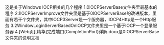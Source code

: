 这是关于Windows IOCP相关的几个程序
1.0IOCPServerBase文件夹里最基本的程序
2.1IOCPServerImprove文件夹里是基于0IOCPServerBase的改进版本，里面有若干个文件夹，其中IOCP3Server是一个服务器，IOCP4Http是一个Http服务
3.2WindowLoginServerBasedOnIOCP文件夹里是一个基于IOCP一个登录服务器
4.[Web页][精华]完成端口(CompletionPort)详解.docx是0IOCPServerBase文件夹的说明文档